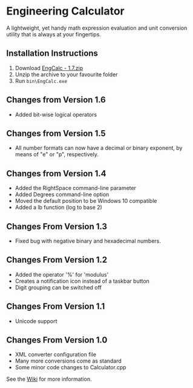 # Engineering Calculator

A lightweight, yet handy math expression evaluation and unit conversion utility that is always at your fingertips.

## Installation Instructions

1. Download [EngCalc - 1.7.zip](https://sourceforge.net/projects/alwaysontopcalc/files/latest/download)
1. Unzip the archive to your favourite folder
1. Run `bin\EngCalc.exe`

## Changes from Version 1.6

- Added bit-wise logical operators

## Changes from Version 1.5

- All number formats can now have a decimal or binary exponent, by means of "e" or "p", respectively.

## Changes from Version 1.4

- Added the RightSpace command-line parameter
- Added Degrees command-line option
- Moved the default position to be Windows 10 compatible
- Added a lb function (log to base 2)

## Changes From Version 1.3

- Fixed bug with negative binary and hexadecimal numbers.

## Changes From Version 1.2

- Added the operator '%' for 'modulus'
- Creates a notification icon instead of a taskbar button
- Digit grouping can be switched off

## Changes From Version 1.1

- Unicode support

## Changes From Version 1.0

- XML converter configuration file
- Many more conversions come as standard
- Some minor code changes to Calculator.cpp

See the [Wiki](https://sourceforge.net/p/alwaysontopcalc/wiki) for more information.

